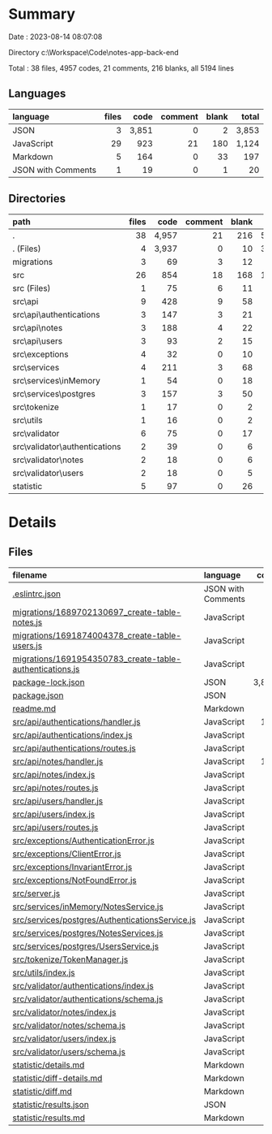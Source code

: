 # Summary
Date : 2023-08-14 08:07:08

Directory c:\\Workspace\\Code\\notes-app-back-end

Total : 38 files,  4957 codes, 21 comments, 216 blanks, all 5194 lines

## Languages
| language | files | code | comment | blank | total |
| :--- | ---: | ---: | ---: | ---: | ---: |
| JSON | 3 | 3,851 | 0 | 2 | 3,853 |
| JavaScript | 29 | 923 | 21 | 180 | 1,124 |
| Markdown | 5 | 164 | 0 | 33 | 197 |
| JSON with Comments | 1 | 19 | 0 | 1 | 20 |

## Directories
| path | files | code | comment | blank | total |
| :--- | ---: | ---: | ---: | ---: | ---: |
| . | 38 | 4,957 | 21 | 216 | 5,194 |
| . (Files) | 4 | 3,937 | 0 | 10 | 3,947 |
| migrations | 3 | 69 | 3 | 12 | 84 |
| src | 26 | 854 | 18 | 168 | 1,040 |
| src (Files) | 1 | 75 | 6 | 11 | 92 |
| src\\api | 9 | 428 | 9 | 58 | 495 |
| src\\api\\authentications | 3 | 147 | 3 | 21 | 171 |
| src\\api\\notes | 3 | 188 | 4 | 22 | 214 |
| src\\api\\users | 3 | 93 | 2 | 15 | 110 |
| src\\exceptions | 4 | 32 | 0 | 10 | 42 |
| src\\services | 4 | 211 | 3 | 68 | 282 |
| src\\services\\inMemory | 1 | 54 | 0 | 18 | 72 |
| src\\services\\postgres | 3 | 157 | 3 | 50 | 210 |
| src\\tokenize | 1 | 17 | 0 | 2 | 19 |
| src\\utils | 1 | 16 | 0 | 2 | 18 |
| src\\validator | 6 | 75 | 0 | 17 | 92 |
| src\\validator\\authentications | 2 | 39 | 0 | 6 | 45 |
| src\\validator\\notes | 2 | 18 | 0 | 6 | 24 |
| src\\validator\\users | 2 | 18 | 0 | 5 | 23 |
| statistic | 5 | 97 | 0 | 26 | 123 |

# Details
## Files
| filename | language | code | comment | blank | total |
| :--- | :--- | ---: | ---: | ---: | ---: |
| [.eslintrc.json](/.eslintrc.json) | JSON with Comments | 19 | 0 | 1 | 20 |
| [migrations/1689702130697_create-table-notes.js](/migrations/1689702130697_create-table-notes.js) | JavaScript | 32 | 1 | 4 | 37 |
| [migrations/1691874004378_create-table-users.js](/migrations/1691874004378_create-table-users.js) | JavaScript | 25 | 1 | 4 | 30 |
| [migrations/1691954350783_create-table-authentications.js](/migrations/1691954350783_create-table-authentications.js) | JavaScript | 12 | 1 | 4 | 17 |
| [package-lock.json](/package-lock.json) | JSON | 3,819 | 0 | 1 | 3,820 |
| [package.json](/package.json) | JSON | 31 | 0 | 1 | 32 |
| [readme.md](/readme.md) | Markdown | 68 | 0 | 7 | 75 |
| [src/api/authentications/handler.js](/src/api/authentications/handler.js) | JavaScript | 109 | 3 | 18 | 130 |
| [src/api/authentications/index.js](/src/api/authentications/index.js) | JavaScript | 20 | 0 | 2 | 22 |
| [src/api/authentications/routes.js](/src/api/authentications/routes.js) | JavaScript | 18 | 0 | 1 | 19 |
| [src/api/notes/handler.js](/src/api/notes/handler.js) | JavaScript | 135 | 4 | 18 | 157 |
| [src/api/notes/index.js](/src/api/notes/index.js) | JavaScript | 10 | 0 | 2 | 12 |
| [src/api/notes/routes.js](/src/api/notes/routes.js) | JavaScript | 43 | 0 | 2 | 45 |
| [src/api/users/handler.js](/src/api/users/handler.js) | JavaScript | 70 | 2 | 12 | 84 |
| [src/api/users/index.js](/src/api/users/index.js) | JavaScript | 10 | 0 | 1 | 11 |
| [src/api/users/routes.js](/src/api/users/routes.js) | JavaScript | 13 | 0 | 2 | 15 |
| [src/exceptions/AuthenticationError.js](/src/exceptions/AuthenticationError.js) | JavaScript | 8 | 0 | 2 | 10 |
| [src/exceptions/ClientError.js](/src/exceptions/ClientError.js) | JavaScript | 8 | 0 | 2 | 10 |
| [src/exceptions/InvariantError.js](/src/exceptions/InvariantError.js) | JavaScript | 8 | 0 | 3 | 11 |
| [src/exceptions/NotFoundError.js](/src/exceptions/NotFoundError.js) | JavaScript | 8 | 0 | 3 | 11 |
| [src/server.js](/src/server.js) | JavaScript | 75 | 6 | 11 | 92 |
| [src/services/inMemory/NotesService.js](/src/services/inMemory/NotesService.js) | JavaScript | 54 | 0 | 18 | 72 |
| [src/services/postgres/AuthenticationsService.js](/src/services/postgres/AuthenticationsService.js) | JavaScript | 33 | 0 | 9 | 42 |
| [src/services/postgres/NotesServices.js](/src/services/postgres/NotesServices.js) | JavaScript | 61 | 3 | 19 | 83 |
| [src/services/postgres/UsersService.js](/src/services/postgres/UsersService.js) | JavaScript | 63 | 0 | 22 | 85 |
| [src/tokenize/TokenManager.js](/src/tokenize/TokenManager.js) | JavaScript | 17 | 0 | 2 | 19 |
| [src/utils/index.js](/src/utils/index.js) | JavaScript | 16 | 0 | 2 | 18 |
| [src/validator/authentications/index.js](/src/validator/authentications/index.js) | JavaScript | 23 | 0 | 2 | 25 |
| [src/validator/authentications/schema.js](/src/validator/authentications/schema.js) | JavaScript | 16 | 0 | 4 | 20 |
| [src/validator/notes/index.js](/src/validator/notes/index.js) | JavaScript | 11 | 0 | 3 | 14 |
| [src/validator/notes/schema.js](/src/validator/notes/schema.js) | JavaScript | 7 | 0 | 3 | 10 |
| [src/validator/users/index.js](/src/validator/users/index.js) | JavaScript | 11 | 0 | 3 | 14 |
| [src/validator/users/schema.js](/src/validator/users/schema.js) | JavaScript | 7 | 0 | 2 | 9 |
| [statistic/details.md](/statistic/details.md) | Markdown | 41 | 0 | 6 | 47 |
| [statistic/diff-details.md](/statistic/diff-details.md) | Markdown | 9 | 0 | 6 | 15 |
| [statistic/diff.md](/statistic/diff.md) | Markdown | 12 | 0 | 7 | 19 |
| [statistic/results.json](/statistic/results.json) | JSON | 1 | 0 | 0 | 1 |
| [statistic/results.md](/statistic/results.md) | Markdown | 34 | 0 | 7 | 41 |
